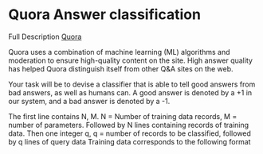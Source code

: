 # Quora Answer classification


Full Description <a href="https://codesprintquora.quora.com/Quora-Answer-Classifier-week-long-problem/" target="_blank"> Quora</a>


Quora uses a combination of machine learning (ML) algorithms and moderation to ensure high-quality content on the site. High answer quality has helped Quora distinguish itself from other Q&A sites on the web. 

Your task will be to devise a classifier that is able to tell good answers from bad answers, as well as humans can.  A good answer is denoted by a +1 in our system, and a bad answer is denoted by a -1.

The first line contains N, M. N = Number of training data records, M = number of parameters. Followed by N lines containing records of training data. Then one integer q, q = number of records to be classified, followed by q lines of query data
Training data corresponds to the following format

